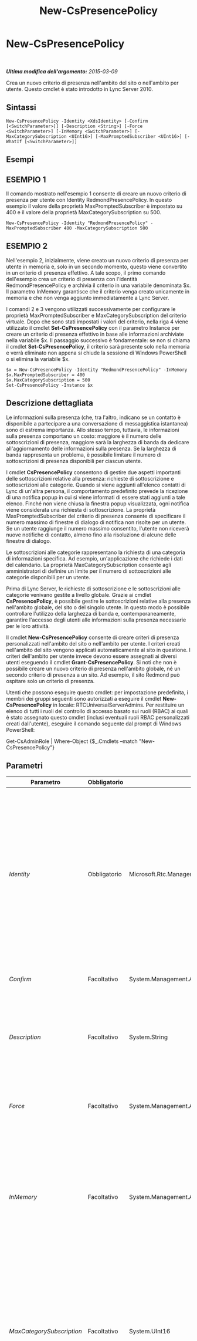 ﻿---
title: New-CsPresencePolicy
TOCTitle: New-CsPresencePolicy
ms:assetid: a0b54f25-db48-4797-8f0e-0e826830217c
ms:mtpsurl: https://technet.microsoft.com/it-it/library/Gg412747(v=OCS.15)
ms:contentKeyID: 49301516
ms.date: 08/24/2015
mtps_version: v=OCS.15
ms.translationtype: HT
---

# New-CsPresencePolicy

 

_**Ultima modifica dell'argomento:** 2015-03-09_

Crea un nuovo criterio di presenza nell'ambito del sito o nell'ambito per utente. Questo cmdlet è stato introdotto in Lync Server 2010.

## Sintassi

    New-CsPresencePolicy -Identity <XdsIdentity> [-Confirm [<SwitchParameter>]] [-Description <String>] [-Force <SwitchParameter>] [-InMemory <SwitchParameter>] [-MaxCategorySubscription <UInt16>] [-MaxPromptedSubscriber <UInt16>] [-WhatIf [<SwitchParameter>]]

## Esempi

## ESEMPIO 1

Il comando mostrato nell'esempio 1 consente di creare un nuovo criterio di presenza per utente con Identity RedmondPresencePolicy. In questo esempio il valore della proprietà MaxPromptedSubscriber è impostato su 400 e il valore della proprietà MaxCategorySubscription su 500.

    New-CsPresencePolicy -Identity "RedmondPresencePolicy" -MaxPromptedSubscriber 400 -MaxCategorySubscription 500

## ESEMPIO 2

Nell'esempio 2, inizialmente, viene creato un nuovo criterio di presenza per utente in memoria e, solo in un secondo momento, questo viene convertito in un criterio di presenza effettivo. A tale scopo, il primo comando dell'esempio crea un criterio di presenza con l'identità RedmondPresencePolicy e archivia il criterio in una variabile denominata $x. Il parametro InMemory garantisce che il criterio venga creato unicamente in memoria e che non venga aggiunto immediatamente a Lync Server.

I comandi 2 e 3 vengono utilizzati successivamente per configurare le proprietà MaxPromptedSubscriber e MaxCategorySubscription del criterio virtuale. Dopo che sono stati impostati i valori del criterio, nella riga 4 viene utilizzato il cmdlet **Set-CsPresencePolicy** con il parametro Instance per creare un criterio di presenza effettivo in base alle informazioni archiviate nella variabile $x. Il passaggio successivo è fondamentale: se non si chiama il cmdlet **Set-CsPresencePolicy**, il criterio sarà presente solo nella memoria e verrà eliminato non appena si chiude la sessione di Windows PowerShell o si elimina la variabile $x.

    $x = New-CsPresencePolicy -Identity "RedmondPresencePolicy" -InMemory
    $x.MaxPromptedSubscriber = 400
    $x.MaxCategorySubscription = 500
    Set-CsPresencePolicy -Instance $x

## Descrizione dettagliata

Le informazioni sulla presenza (che, tra l'altro, indicano se un contatto è disponibile a partecipare a una conversazione di messaggistica istantanea) sono di estrema importanza. Allo stesso tempo, tuttavia, le informazioni sulla presenza comportano un costo: maggiore è il numero delle sottoscrizioni di presenza, maggiore sarà la larghezza di banda da dedicare all'aggiornamento delle informazioni sulla presenza. Se la larghezza di banda rappresenta un problema, è possibile limitare il numero di sottoscrizioni di presenza disponibili per ciascun utente.

I cmdlet **CsPresencePolicy** consentono di gestire due aspetti importanti delle sottoscrizioni relative alla presenza: richieste di sottoscrizione e sottoscrizioni alle categorie. Quando si viene aggiunti all'elenco contatti di Lync di un'altra persona, il comportamento predefinito prevede la ricezione di una notifica popup in cui si viene informati di essere stati aggiunti a tale elenco. Finché non viene chiusa la finestra popup visualizzata, ogni notifica viene considerata una richiesta di sottoscrizione. La proprietà MaxPromptedSubscriber del criterio di presenza consente di specificare il numero massimo di finestre di dialogo di notifica non risolte per un utente. Se un utente raggiunge il numero massimo consentito, l'utente non riceverà nuove notifiche di contatto, almeno fino alla risoluzione di alcune delle finestre di dialogo.

Le sottoscrizioni alle categorie rappresentano la richiesta di una categoria di informazioni specifica. Ad esempio, un'applicazione che richiede i dati del calendario. La proprietà MaxCategorySubscription consente agli amministratori di definire un limite per il numero di sottoscrizioni alle categorie disponibili per un utente.

Prima di Lync Server, le richieste di sottoscrizione e le sottoscrizioni alle categorie venivano gestite a livello globale. Grazie ai cmdlet **CsPresencePolicy**, è possibile gestire le sottoscrizioni relative alla presenza nell'ambito globale, del sito o del singolo utente. In questo modo è possibile controllare l'utilizzo della larghezza di banda e, contemporaneamente, garantire l'accesso degli utenti alle informazioni sulla presenza necessarie per le loro attività.

Il cmdlet **New-CsPresencePolicy** consente di creare criteri di presenza personalizzati nell'ambito del sito o nell'ambito per utente. I criteri creati nell'ambito del sito vengono applicati automaticamente al sito in questione. I criteri dell'ambito per utente invece devono essere assegnati ai diversi utenti eseguendo il cmdlet **Grant-CsPresencePolicy**. Si noti che non è possibile creare un nuovo criterio di presenza nell'ambito globale, né un secondo criterio di presenza a un sito. Ad esempio, il sito Redmond può ospitare solo un criterio di presenza.

Utenti che possono eseguire questo cmdlet: per impostazione predefinita, i membri dei gruppi seguenti sono autorizzati a eseguire il cmdlet **New-CsPresencePolicy** in locale: RTCUniversalServerAdmins. Per restituire un elenco di tutti i ruoli del controllo di accesso basato sui ruoli (RBAC) ai quali è stato assegnato questo cmdlet (inclusi eventuali ruoli RBAC personalizzati creati dall'utente), eseguire il comando seguente dal prompt di Windows PowerShell:

Get-CsAdminRole | Where-Object {$\_.Cmdlets –match "New-CsPresencePolicy"}

## Parametri


<table>
<colgroup>
<col style="width: 25%" />
<col style="width: 25%" />
<col style="width: 25%" />
<col style="width: 25%" />
</colgroup>
<thead>
<tr class="header">
<th>Parametro</th>
<th>Obbligatorio</th>
<th>Tipo</th>
<th>Descrizione</th>
</tr>
</thead>
<tbody>
<tr class="odd">
<td><p><em>Identity</em></p></td>
<td><p>Obbligatorio</p></td>
<td><p>Microsoft.Rtc.Management.Xds.XdsIdentity</p></td>
<td><p>Identificatore univoco per il nuovo criterio di presenza. Per creare un nuovo criterio per utente, utilizzare la sintassi: -Identity &quot;RedmondPresencePolicy&quot;. Per creare un nuovo criterio nell'ambito del sito, utilizzare la sintassi: -Identity &quot;site:Redmond&quot;.</p>
<p>Si noti che non è possibile creare un nuovo criterio di presenza nell'ambito globale. Inoltre, il comando non funziona, se il sito in questione ospita già un criterio di presenza o se si tenta di utilizzare l'identità di un criterio per utente già esistente.</p></td>
</tr>
<tr class="even">
<td><p><em>Confirm</em></p></td>
<td><p>Facoltativo</p></td>
<td><p>System.Management.Automation.SwitchParameter</p></td>
<td><p>Viene visualizzata una richiesta di conferma prima di eseguire il comando.</p></td>
</tr>
<tr class="odd">
<td><p><em>Description</em></p></td>
<td><p>Facoltativo</p></td>
<td><p>System.String</p></td>
<td><p>Consente agli amministratori di fornire un testo aggiuntivo da associare a un criterio di presenza. Il parametro Description potrebbe ad esempio includere informazioni sugli utenti a cui assegnare il criterio.</p></td>
</tr>
<tr class="even">
<td><p><em>Force</em></p></td>
<td><p>Facoltativo</p></td>
<td><p>System.Management.Automation.SwitchParameter</p></td>
<td><p>Consente di non visualizzare i messaggi relativi agli errori non irreversibili che possono verificarsi durante l'esecuzione del comando.</p></td>
</tr>
<tr class="odd">
<td><p><em>InMemory</em></p></td>
<td><p>Facoltativo</p></td>
<td><p>System.Management.Automation.SwitchParameter</p></td>
<td><p>Crea un riferimento a un oggetto senza eseguire realmente il commit dell'oggetto come modifica permanente. Se si assegna l'output del cmdlet chiamato con questo parametro a una variabile, è possibile apportare modifiche alle proprietà del riferimento all'oggetto e quindi eseguire il commit di queste modifiche chiamando il cmdlet Set- corrispondente.</p></td>
</tr>
<tr class="even">
<td><p><em>MaxCategorySubscription</em></p></td>
<td><p>Facoltativo</p></td>
<td><p>System.UInt16</p></td>
<td><p>Numero massimo di sottoscrizioni alla categoria consentito in un dato momento. Una sottoscrizione alla categoria rappresenta una richiesta per una categoria specifica di informazioni, ad esempio, un'applicazione che richiede i dati del calendario.</p>
<p>È possibile impostare MaxCategorySubscription su qualsiasi numero intero compreso fra 0 e 3000; il valore predefinito è 1000.</p></td>
</tr>
<tr class="odd">
<td><p><em>MaxPromptedSubscriber</em></p></td>
<td><p>Facoltativo</p></td>
<td><p>System.UInt16</p></td>
<td><p>Il numero massimo di sottoscrittori con richiesta che un utente può avere in un dato momento. Per impostazione predefinita, ogni volta che un utente viene aggiunto all'elenco contatti di un altro utente, ne viene informato tramite notifica e può scegliere se eseguire operazioni quali aggiungere l'altro utente al proprio elenco contatti o bloccare la visualizzazione della propria presenza. Fino a quando non si esegue un'azione e si chiude la richiesta della finestra di dialogo, ogni notifica vale come un sottoscrittore con richiesta.</p>
<p>È possibile impostare MaxPromptedSubscriber su qualsiasi numero intero compreso tra 0 e 600 inclusi. Il valore predefinito è 200. Se si imposta il valore su 0, gli utenti non riceveranno alcuna notifica quando vengono aggiunti all'elenco contatti di un altro utente.</p></td>
</tr>
<tr class="even">
<td><p><em>WhatIf</em></p></td>
<td><p>Facoltativo</p></td>
<td><p>System.Management.Automation.SwitchParameter</p></td>
<td><p>Descrive ciò che accadrebbe se si eseguisse il comando senza eseguirlo realmente.</p></td>
</tr>
</tbody>
</table>


## Tipi di input

Nessuno. Il cmdlet **New-CsPresencePolicy** non accetta input inviato tramite pipe.

## Tipi restituiti

Il cmdlet **New-CsPresencePolicy** crea nuove istanze dell'oggetto Microsoft.Rtc.Management.WritableConfig.Policy.Presence.PresencePolicy.

## Vedere anche

#### Ulteriori risorse

[Get-CsPresencePolicy](get-cspresencepolicy.md)  
[Grant-CsPresencePolicy](grant-cspresencepolicy.md)  
[Remove-CsPresencePolicy](remove-cspresencepolicy.md)  
[Set-CsPresencePolicy](set-cspresencepolicy.md)

